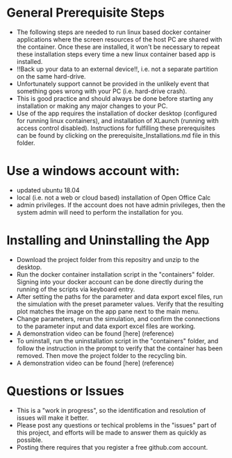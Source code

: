 # General Prerequisite Steps
- The following steps are needed to run linux based docker container applications where the screen resources of the host PC are shared with the container. Once these are installed, it won't be necessary to repeat these installation steps every time a new linux container based app is installed.
- !!Back up your data to an external device!!, i.e. not a separate partition on the same hard-drive.
- Unfortunately support cannot be provided in the unlikely event that something goes wrong with your PC (i.e. hard-drive crash).
- This is good practice and should always be done before starting any installation or making any major changes to your PC.
- Use of the app requires the installation of docker desktop (configured for running linux containers), and installation of XLaunch (running with access control disabled). Instructions for fulfilling these prerequisites can be found by clicking on the prerequisite_Installations.md file in this folder.

# Use a windows account with:
- updated ubuntu 18.04
- local (i.e. not a web or cloud based) installation of Open Office Calc
- admin privileges. If the account does not have admin privileges, then the system admin will need to perform the installation for you.

# Installing and Uninstalling the App
- Download the project folder from this repositry and unzip to the desktop.
- Run the docker container installation script in the "containers" folder. Signing into your docker account can be done directly during the running of the scripts via keyboard entry.
- After setting the paths for the parameter and data export excel files, run the simulation with the preset parameter values. Verify that the resulting plot matches the image on the app pane next to the main menu.
- Change parameters, rerun the simulation, and confirm the connections to the parameter input and data export excel files are working.
- A demonstration video can be found [here] (reference)
- To uninstall, run the uninstallation script in the "containers" folder, and follow the instruction in the prompt to verify that the container has been removed. Then move the project folder to the recycling bin.
- A demonstration video can be found [here] (reference)

# Questions or Issues
- This is a "work in progress", so the identification and resolution of issues will make it better.
- Please post any questions or techical problems in the "issues" part of this project, and efforts will be made to answer them as quickly as possible.
- Posting there requires that you register a free github.com account.


